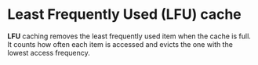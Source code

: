 # Least Frequently Used (LFU) cache

__LFU__ caching removes the least frequently used item when the cache is full. It counts how often each item is accessed and evicts the one with the lowest access frequency.